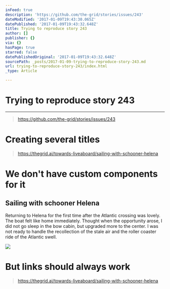 ```yaml
---
inFeed: true
description: 'https://github.com/the-grid/stories/issues/243'
dateModified: '2017-01-09T19:43:30.065Z'
datePublished: '2017-01-09T19:43:32.648Z'
title: Trying to reproduce story 243
author: []
publisher: {}
via: {}
hasPage: true
starred: false
datePublishedOriginal: '2017-01-09T19:43:32.648Z'
sourcePath: _posts/2017-01-09-trying-to-reproduce-story-243.md
url: trying-to-reproduce-story-243/index.html
_type: Article

---
```

# Trying to reproduce story 243

---

> https://github.com/the-grid/stories/issues/243

# Creating several titles

> https://thegrid.ai/towards-liveaboard/sailing-with-schooner-helena

# We don't have custom components for it

<article style=""><h1>Sailing with schooner Helena</h1><p>Returning to Helena for the first time after the Atlantic crossing was lovely. The boat felt like home immediately. Thought when the opportunity arose, I did not go sleep in the bow cabin, but upgraded more to the center. I was not ready to handle the recollection of the stale air and the roller coaster ride of the Atlantic swell.</p><img src="https://s3-us-west-2.amazonaws.com/the-grid-img/p/54cd1ac613f96a258d1715f741e599ac09307b5d.jpg" /></article>

# But links should always work

> https://thegrid.ai/towards-liveaboard/sailing-with-schooner-helena